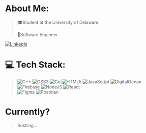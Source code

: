 # About Me:
> 🎓Student at the University of Delaware<br>
> <br>👷Software Engineer

[![LinkedIn](https://img.shields.io/badge/LinkedIn-%230077B5.svg?logo=linkedin&logoColor=white)](https://linkedin.com/in/https://www.linkedin.com/in/ethan-orevillo) 

# 💻 Tech Stack:
> ![C++](https://img.shields.io/badge/c++-%2300599C.svg?style=for-the-badge&logo=c%2B%2B&logoColor=white) 
> ![CSS3](https://img.shields.io/badge/css3-%231572B6.svg?style=for-the-badge&logo=css3&logoColor=white) 
> ![Go](https://img.shields.io/badge/go-%2300ADD8.svg?style=for-the-badge&logo=go&logoColor=white) 
> ![HTML5](https://img.shields.io/badge/html5-%23E34F26.svg?style=for-the-badge&logo=html5&logoColor=white) 
> ![JavaScript](https://img.shields.io/badge/javascript-%23323330.svg?style=for-the-badge&logo=javascript&logoColor=%23F7DF1E)
> ![DigitalOcean](https://img.shields.io/badge/DigitalOcean-%230167ff.svg?style=for-the-badge&logo=digitalOcean&logoColor=white) 
> ![Firebase](https://img.shields.io/badge/firebase-%23039BE5.svg?style=for-the-badge&logo=firebase) 
> ![NodeJS](https://img.shields.io/badge/node.js-6DA55F?style=for-the-badge&logo=node.js&logoColor=white) 
> ![React](https://img.shields.io/badge/react-%2320232a.svg?style=for-the-badge&logo=react&logoColor=%2361DAFB) 	
> ![Figma](https://img.shields.io/badge/figma-%23F24E1E.svg?style=for-the-badge&logo=figma&logoColor=white) 
> ![Postman](https://img.shields.io/badge/Postman-FF6C37?style=for-the-badge&logo=postman&logoColor=white)


# Currently?
> Rustling...
